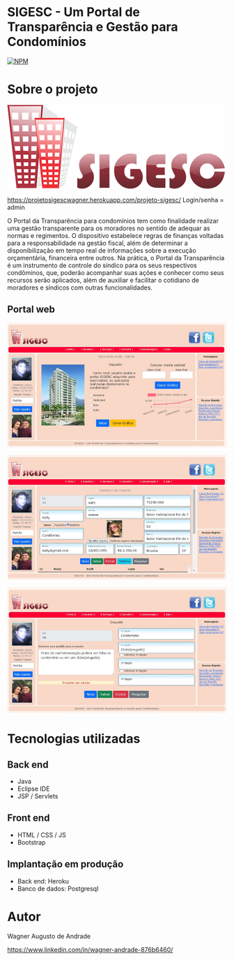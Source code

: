 # SIGESC - Um Portal de Transparência e Gestão para Condomínios
[![NPM](https://img.shields.io/npm/l/react)](https://github.com/wagnerdf/projeto-sigesc/blob/master/LICENSE) 

# Sobre o projeto
![Web 1](https://github.com/wagnerdf/projeto-sigesc/blob/master/src/main/webapp/assets/imgs/sigesc01.jpg)

https://projetosigescwagner.herokuapp.com/projeto-sigesc/ Login/senha = admin

O Portal da Transparência para condomínios tem como finalidade realizar uma gestão transparente para os moradores no sentido de adequar as normas e regimentos. O dispositivo estabelece regras de finanças voltadas para a responsabilidade na gestão fiscal, além de determinar a disponibilização em tempo real de informações sobre a execução orçamentária, financeira entre outros. Na prática, o Portal da Transparência é um instrumento de controle do síndico para os seus respectivos condôminos, que, poderão acompanhar suas ações e conhecer como seus recursos serão aplicados, além de auxiliar e facilitar o cotidiano de moradores e síndicos com outras funcionalidades.  


## Portal web

![Web 1](https://github.com/wagnerdf/projeto-sigesc/blob/master/src/main/webapp/assets/imgs/inicio.jpg)

![Web 2](https://github.com/wagnerdf/projeto-sigesc/blob/master/src/main/webapp/assets/imgs/usuario.jpg)

![Web 3](https://github.com/wagnerdf/projeto-sigesc/blob/master/src/main/webapp/assets/imgs/enquete.jpg)


# Tecnologias utilizadas
## Back end
- Java
- Eclipse IDE
- JSP / Servlets
## Front end
- HTML / CSS / JS 
- Bootstrap
## Implantação em produção
- Back end: Heroku
- Banco de dados: Postgresql

# Autor

Wagner Augusto de Andrade

https://www.linkedin.com/in/wagner-andrade-876b6460/

